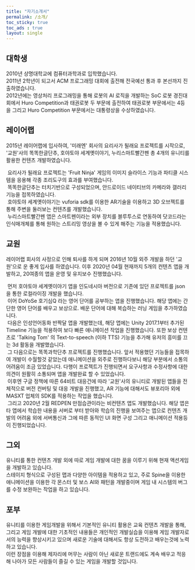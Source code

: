 ```yaml
---
title: "자기소개서"
permalink: /소개/
toc_sticky: true
toc_ads : true
layout: single
---
```

## 대학생

2010년 상명대학교에 컴퓨터과학과로 입학했습니다.  
2011년 2학년이 되고서 ACM 프로그래밍 대회에 출전해 전국예선 통과 후 본선까지 진출하였습니다.  
2012년에는 영상처리 프로그래밍을 통해 로봇의 AI 로직을 개발하는 SoC 로봇 경진대회에서 Huro Competition과 태권로봇 두 부문에 출전하여 태권로봇 부문에서는 4등을 그리고 Huro Competition 부문에서는 대통령상을 수상하였습니다.

## 레이어랩

2015년 레이어랩에 입사하여, '미래엔' 회사의 요리사가 될래요 프로젝트를 시작으로, '교원'사의 똑똑한글단추, 호야토야 세계옛이야기, 누리스마트빨간펜 총 4개의 유니티를 활용한 컨텐츠 개발하였습니다.

&nbsp;요리사가 될래요 프로젝트는 'Fruit Ninja' 게임의 이미지 슬라이스 기능과 파티클 시스템을 응용해 각종 조리도구의 효과를 부여했습니다.  
&nbsp;똑똑한글단추는 터치기반으로 구성되었으며, 안드로이드 네이티브의 카메라와 갤러리 기능을 접목하였습니다.  
&nbsp;호야토야 세계옛이야기는 vuforia sdk를 이용한 AR기술을 이용하고 3D 오브젝트를 통해 주변을 둘러보는 컨텐츠를 개발했습니다.  
&nbsp;누리스마트빨간펜 앱은 스마트펜이라는 외부 장치를 블루투스로 연동하여 닷코드라는 인식매개체를 통해 원하는 스트리밍 영상을 볼 수 있게 해주는 기능을 적용했습니다.

## 교원

레이어랩 회사의 사정으로 인해 퇴사를 하게 되며 2016년 10월 외주 개발을 하던 '교원'으로 운 좋게 입사를 하였습니다. 이후 2020년 04월 현재까지 5개의 컨텐츠 앱을 개발하고, 20여종의 앱을 운영 및 유지보수 진행했습니다.

&nbsp;먼저 호야토야 세계옛이야기 앱을 인도네시아 버전으로 기존에 있던 프로젝트를 json을 통한 로컬라이징 개발을 했습니다.  
&nbsp;이어 DoYoSe 호기심Q 라는 영어 단어를 공부하는 앱을 진행했습니다. 해당 앱에는 간단한 영어 단어를 배우고  보상으로. 배운 단어에 대해 복습하는 러닝 게임을 추가하였습니다.  
&nbsp;다음은 인성언어동화 반짝달 앱을 개발했는데, 해당 앱에는 Unity 2017.1부터 추가된 Timeline 기능을 적용하여 보다 빠른 애니메이션 작업을 진행했습니다. 또한 보상 컨텐츠로 'Talking Tom' 의 Text-to-speech (이하 TTS) 기능을 추가해 유저의 흥미를 끄는 3d 활동을 개발했습니다.  
&nbsp;그 다음으로는 똑똑과학단추 프로젝트를 진행했습니다. 앞서 적용했던 기능들을 접목하여 개발이 수월할것 같았는데 애니메이션을 외주로 진행하다보니 해당 부분에서 소통의 어려움이 조금 있었습니다. 다행이 프로젝트가 진행되면서 요구사항과 수정사항에 대한 의견이 원활히 소통되며 앱을 개발완료 할 수 있었습니다.  
&nbsp;이후엔 구글 정책에 따른 64비트 대응건에 따라 '교원'사의 유니티로 개발된 앱들을 전체적으로 버전 컨버팅 및 대응 개발을 진행했고, AR 기능에 대해서도 뷰포리아 외에 MASXT 업체의 SDK를 적용하는 작업을 했습니다.  
&nbsp;그리고 2020년 2월 REDPEN 만점습관이라는 비컨텐츠 앱도 개발했습니다. 해당 앱은 타 앱에서 학습한 내용을 서버로 부터 받아와 학습의 진행을 보여주는 앱으로 컨텐츠 개발의 어려움 외에 서버통신과 그에 따른 동적인 UI 화면 구성 그리고 애니메이션 적용등이 진행되었습니다.

## 그외

유니티를 통한 컨텐츠 개발 외에 따로 게임 개발에 대한 꿈을 이루기 위해 현재 액션게임을 개발하고 있습니다.  
스테이지 형식으로 구성된 맵과 다양한 아이템을 적용하고 있고, 주로 Spine을 이용한 애니메이션을 이용한 각 몬스터 및 보스 AI와 패턴을 개발중이며 게임 내 시스템의 버그를 수정 보완하는 작업을 하고 있습니다.

## 포부
유니티를 이용한 게임개발을 위해서 기본적인 유니티 활용은 교육 컨텐츠 개발을 통해, 그리고 게임 개발에 대한  기초적인 내용들은 개인적인 개발실습을 이용해 게임 개발자로서의 능력을 향상시키고 있으며 새로운 기술에 대해서도 항상 도전하고 배우는것에 노력하고 있습니다.  
이런 장점을 이용해 제자리에 머무는 사람이 아닌 새로운 트랜드에도 계속 배우고 적응해 나아가 모든 사람들이 즐길 수 있는 게임을 개발할 것입니다.

